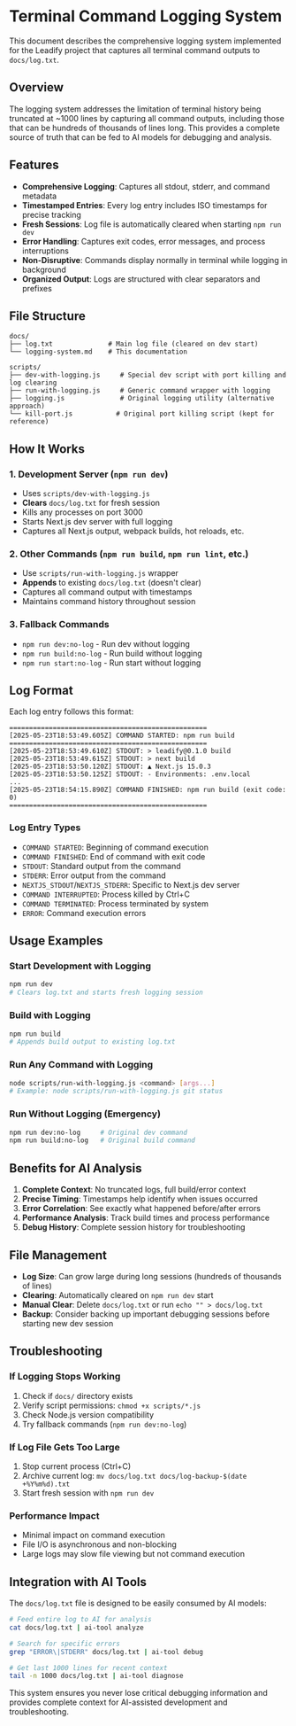 # Terminal Command Logging System

This document describes the comprehensive logging system implemented for the Leadify project that captures all terminal command outputs to `docs/log.txt`.

## Overview

The logging system addresses the limitation of terminal history being truncated at ~1000 lines by capturing all command outputs, including those that can be hundreds of thousands of lines long. This provides a complete source of truth that can be fed to AI models for debugging and analysis.

## Features

- **Comprehensive Logging**: Captures all stdout, stderr, and command metadata
- **Timestamped Entries**: Every log entry includes ISO timestamps for precise tracking
- **Fresh Sessions**: Log file is automatically cleared when starting `npm run dev`
- **Error Handling**: Captures exit codes, error messages, and process interruptions
- **Non-Disruptive**: Commands display normally in terminal while logging in background
- **Organized Output**: Logs are structured with clear separators and prefixes

## File Structure

```
docs/
├── log.txt              # Main log file (cleared on dev start)
└── logging-system.md    # This documentation

scripts/
├── dev-with-logging.js     # Special dev script with port killing and log clearing
├── run-with-logging.js     # Generic command wrapper with logging
├── logging.js              # Original logging utility (alternative approach)
└── kill-port.js           # Original port killing script (kept for reference)
```

## How It Works

### 1. Development Server (`npm run dev`)
- Uses `scripts/dev-with-logging.js`
- **Clears** `docs/log.txt` for fresh session
- Kills any processes on port 3000
- Starts Next.js dev server with full logging
- Captures all Next.js output, webpack builds, hot reloads, etc.

### 2. Other Commands (`npm run build`, `npm run lint`, etc.)
- Use `scripts/run-with-logging.js` wrapper
- **Appends** to existing `docs/log.txt` (doesn't clear)
- Captures all command output with timestamps
- Maintains command history throughout session

### 3. Fallback Commands
- `npm run dev:no-log` - Run dev without logging
- `npm run build:no-log` - Run build without logging
- `npm run start:no-log` - Run start without logging

## Log Format

Each log entry follows this format:

```
==================================================
[2025-05-23T18:53:49.605Z] COMMAND STARTED: npm run build
==================================================
[2025-05-23T18:53:49.610Z] STDOUT: > leadify@0.1.0 build
[2025-05-23T18:53:49.615Z] STDOUT: > next build
[2025-05-23T18:53:50.120Z] STDOUT: ▲ Next.js 15.0.3
[2025-05-23T18:53:50.125Z] STDOUT: - Environments: .env.local
...
[2025-05-23T18:54:15.890Z] COMMAND FINISHED: npm run build (exit code: 0)
==================================================
```

### Log Entry Types

- `COMMAND STARTED`: Beginning of command execution
- `COMMAND FINISHED`: End of command with exit code
- `STDOUT`: Standard output from the command
- `STDERR`: Error output from the command
- `NEXTJS_STDOUT`/`NEXTJS_STDERR`: Specific to Next.js dev server
- `COMMAND INTERRUPTED`: Process killed by Ctrl+C
- `COMMAND TERMINATED`: Process terminated by system
- `ERROR`: Command execution errors

## Usage Examples

### Start Development with Logging
```bash
npm run dev
# Clears log.txt and starts fresh logging session
```

### Build with Logging
```bash
npm run build
# Appends build output to existing log.txt
```

### Run Any Command with Logging
```bash
node scripts/run-with-logging.js <command> [args...]
# Example: node scripts/run-with-logging.js git status
```

### Run Without Logging (Emergency)
```bash
npm run dev:no-log     # Original dev command
npm run build:no-log   # Original build command
```

## Benefits for AI Analysis

1. **Complete Context**: No truncated logs, full build/error context
2. **Precise Timing**: Timestamps help identify when issues occurred
3. **Error Correlation**: See exactly what happened before/after errors
4. **Performance Analysis**: Track build times and process performance
5. **Debug History**: Complete session history for troubleshooting

## File Management

- **Log Size**: Can grow large during long sessions (hundreds of thousands of lines)
- **Clearing**: Automatically cleared on `npm run dev` start
- **Manual Clear**: Delete `docs/log.txt` or run `echo "" > docs/log.txt`
- **Backup**: Consider backing up important debugging sessions before starting new dev session

## Troubleshooting

### If Logging Stops Working
1. Check if `docs/` directory exists
2. Verify script permissions: `chmod +x scripts/*.js`
3. Check Node.js version compatibility
4. Try fallback commands (`npm run dev:no-log`)

### If Log File Gets Too Large
1. Stop current process (Ctrl+C)
2. Archive current log: `mv docs/log.txt docs/log-backup-$(date +%Y%m%d).txt`
3. Start fresh session with `npm run dev`

### Performance Impact
- Minimal impact on command execution
- File I/O is asynchronous and non-blocking
- Large logs may slow file viewing but not command execution

## Integration with AI Tools

The `docs/log.txt` file is designed to be easily consumed by AI models:

```bash
# Feed entire log to AI for analysis
cat docs/log.txt | ai-tool analyze

# Search for specific errors
grep "ERROR\|STDERR" docs/log.txt | ai-tool debug

# Get last 1000 lines for recent context
tail -n 1000 docs/log.txt | ai-tool diagnose
```

This system ensures you never lose critical debugging information and provides complete context for AI-assisted development and troubleshooting. 
